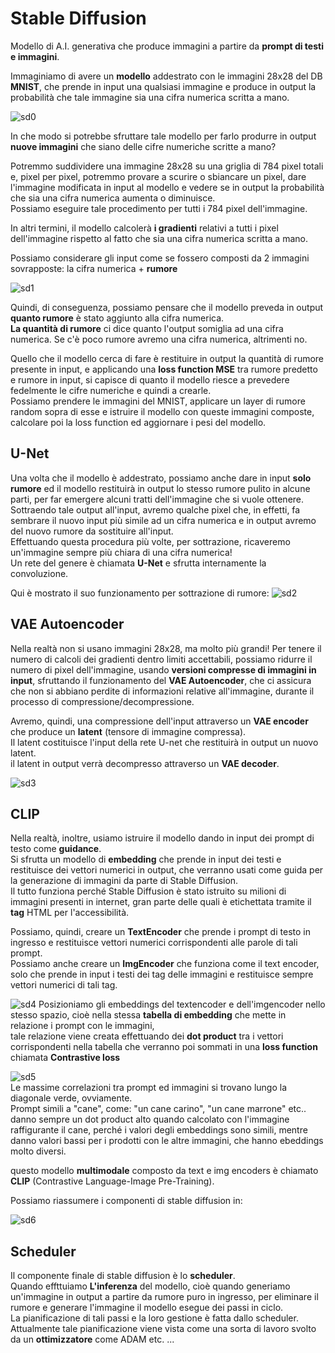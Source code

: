 # Stable Diffusion

Modello di A.I. generativa che produce immagini a partire da **prompt di testi e  immagini**.   

Immaginiamo di avere un **modello** addestrato con le immagini 28x28 del DB **MNIST**,  che prende in input una qualsiasi immagine e produce in output la probabilità
che tale immagine sia una cifra numerica scritta a mano.

![sd0](../../images/sd0.png)


In che modo si potrebbe sfruttare tale modello per farlo produrre in output **nuove immagini** che siano delle cifre numeriche scritte a mano?  

Potremmo suddividere una immagine 28x28 su una griglia di 784 pixel totali e, pixel per pixel, potremmo provare a scurire o sbiancare un pixel, dare l'immagine modificata in input al modello e vedere se in output la probabilità che sia una cifra numerica aumenta o diminuisce.  
Possiamo eseguire tale procedimento per tutti i 784 pixel dell'immagine.  

In altri termini, il modello calcolerà **i gradienti** relativi a tutti i pixel dell'immagine rispetto al fatto che 
sia una cifra numerica scritta a mano.

Possiamo considerare gli input come se fossero composti da 2 immagini sovrapposte:
la cifra numerica + **rumore**

![sd1](../../images/sd1.png)

Quindi, di conseguenza, possiamo pensare che il modello preveda in output **quanto rumore** è stato aggiunto alla cifra numerica.  
**La quantità di rumore** ci dice quanto l'output somiglia ad una cifra numerica.
Se c'è poco rumore avremo una cifra numerica, altrimenti no.  

Quello che il modello cerca di fare è restituire in output la quantità di rumore presente in input,
e applicando una **loss function MSE** tra rumore predetto e rumore in input, si capisce di quanto
il modello riesce a prevedere fedelmente le cifre numeriche e quindi a crearle.  
Possiamo prendere le immagini del MNIST, applicare un layer di rumore random sopra di esse e istruire il modello con queste immagini composte, calcolare poi la loss function ed aggiornare i pesi del modello.  

## U-Net
Una volta che il modello è addestrato, possiamo anche dare in input **solo rumore** ed il modello restituirà
in output lo stesso rumore pulito in alcune parti, per far emergere alcuni tratti dell'immagine che si vuole ottenere.  
Sottraendo tale output all'input, avremo qualche pixel che, in effetti, fa sembrare il nuovo input più simile ad un cifra numerica e in output avremo del nuovo rumore da sostituire all'input.  
Effettuando questa procedura più volte, per sottrazione, ricaveremo un'immagine sempre più chiara di una cifra numerica!  
Un rete del genere è chiamata **U-Net** e sfrutta internamente la convoluzione.

Qui è mostrato il suo funzionamento per sottrazione di rumore:
![sd2](../../images/sd2.png)

## VAE Autoencoder
Nella realtà non si usano immagini 28x28, ma molto più grandi! Per tenere il numero di calcoli dei gradienti dentro limiti accettabili, possiamo ridurre il numero di pixel dell'immagine, usando **versioni compresse di immagini in input**, sfruttando il funzionamento del **VAE Autoencoder**, che ci assicura che non si abbiano perdite di informazioni relative all'immagine, durante il processo di compressione/decompressione.

Avremo, quindi, una compressione dell'input attraverso un **VAE encoder** che produce un **latent** (tensore di immagine compressa).   
Il latent costituisce l'input della rete U-net che restituirà in output un nuovo latent.  
il latent in output verrà decompresso attraverso un **VAE decoder**.  

![sd3](../../images/sd3.png)


## CLIP 

Nella realtà, inoltre, usiamo istruire il modello dando in input dei prompt di testo come **guidance**.  
Si sfrutta un modello di **embedding** che prende in input dei testi e restituisce dei vettori numerici in output, che verranno usati come guida per la generazione di immagini da parte di Stable Diffusion.  
Il tutto funziona perché Stable Diffusion è stato istruito su milioni di immagini presenti in internet, gran parte delle quali è etichettata tramite il **tag** HTML per l'accessibilità.  

Possiamo, quindi, creare un **TextEncoder** che prende i prompt di testo in ingresso e restituisce vettori numerici corrispondenti alle parole di tali prompt.  
Possiamo anche creare un **ImgEncoder** che funziona come il text encoder, solo che prende in input i testi dei tag delle immagini e restituisce sempre vettori numerici di tali tag.

![sd4](../../images/sd4.png)
Posizioniamo gli embeddings del textencoder e dell'imgencoder nello stesso spazio, cioè nella stessa **tabella di embedding** che mette in relazione i prompt con le immagini,   
tale relazione viene creata effettuando dei **dot product** tra i vettori corrispondenti nella tabella che verranno poi sommati in una **loss function** chiamata
**Contrastive loss** 

![sd5](../../images/sd5.png)  
Le massime correlazioni tra prompt ed immagini si trovano lungo la diagonale verde, ovviamente.  
Prompt simili a "cane", come: "un cane carino", "un cane marrone" etc.. danno sempre un dot product alto quando calcolato con l'immagine raffigurante il cane, 
perché i valori degli embeddings sono simili, mentre danno valori bassi per i prodotti con le altre immagini, che hanno ebeddings molto diversi.  

questo modello **multimodale** composto da text e img encoders è chiamato **CLIP** (Contrastive Language-Image Pre-Training).


Possiamo riassumere i componenti di stable diffusion in:  

![sd6](../../images/sd6.png)


## Scheduler

Il componente finale di stable diffusion è lo **scheduler**.  
Quando effttuiamo **L'inferenza** del modello, cioè quando generiamo un'immagine in output a partire da rumore puro in ingresso,
per eliminare il rumore e generare l'immagine il modello esegue dei passi in ciclo.  
La pianificazione di tali passi e la loro gestione è fatta dallo scheduler.  
Attualmente tale pianificazione viene vista come una sorta di lavoro svolto da un **ottimizzatore** come ADAM etc. ...
